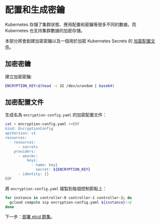 # 配置和生成密鑰

Kubernetes 存儲了集群狀態、應用配置和密鑰等很多不同的數據。而 Kubernetes 也支持集群數據的加密存儲。

本部分將會創建加密密鑰以及一個用於加密 Kubernetes Secrets 的 [加密配置文件](https://kubernetes.io/docs/tasks/administer-cluster/encrypt-data/#understanding-the-encryption-at-rest-configuration)。

## 加密密鑰

建立加密密鑰:

```sh
ENCRYPTION_KEY=$(head -c 32 /dev/urandom | base64)
```

## 加密配置文件

生成名為 `encryption-config.yaml` 的加密配置文件：

```sh
cat > encryption-config.yaml <<EOF
kind: EncryptionConfig
apiVersion: v1
resources:
  - resources:
      - secrets
    providers:
      - aescbc:
          keys:
            - name: key1
              secret: ${ENCRYPTION_KEY}
      - identity: {}
EOF
```

將 `encryption-config.yaml` 複製到每個控制節點上：

```sh
for instance in controller-0 controller-1 controller-2; do
  gcloud compute scp encryption-config.yaml ${instance}:~/
done
```

下一步：[部署 etcd 群集](07-bootstrapping-etcd.md)。

